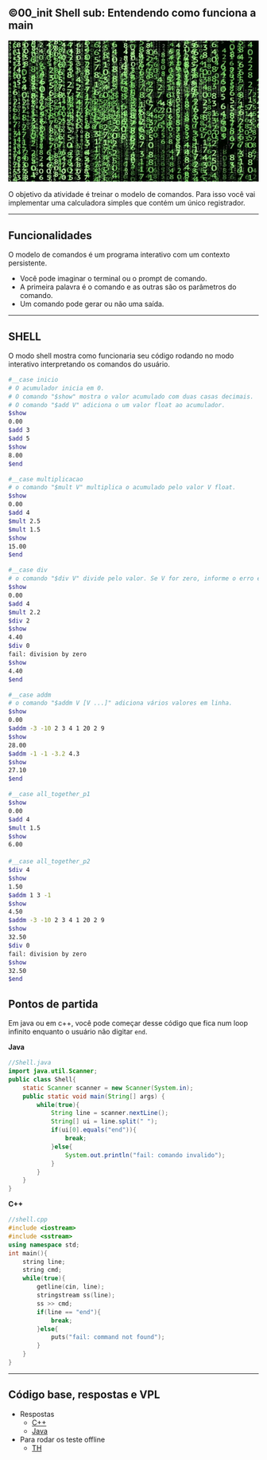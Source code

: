## ©00_init   Shell sub: Entendendo como funciona a main

![](figura.jpg)

O objetivo da atividade é treinar o modelo de comandos. Para isso você vai implementar uma calculadora simples que contém um único registrador.

***
## Funcionalidades
O modelo de comandos é um programa interativo com um contexto persistente.
- Você pode imaginar o terminal ou o prompt de comando.
- A primeira palavra é o comando e as outras são os parâmetros do comando.
- Um comando pode gerar ou não uma saída.

***


## SHELL

O modo shell mostra como funcionaria seu código rodando no modo interativo interpretando os comandos do usuário.

```bash
#__case inicio
# O acumulador inicia em 0.
# O comando "$show" mostra o valor acumulado com duas casas decimais.
# O comando "$add V" adiciona o um valor float ao acumulador.
$show
0.00
$add 3
$add 5
$show
8.00
$end
```

```bash
#__case multiplicacao
# o comando "$mult V" multiplica o acumulado pelo valor V float.
$show
0.00
$add 4 
$mult 2.5
$mult 1.5
$show
15.00
$end
```

```bash
#__case div
# o comando "$div V" divide pelo valor. Se V for zero, informe o erro e mantenha o acumulador.
$show
0.00
$add 4 
$mult 2.2
$div 2
$show
4.40
$div 0
fail: division by zero
$show
4.40
$end
```

```bash
#__case addm
# o comando "$addm V [V ...]" adiciona vários valores em linha.
$show
0.00
$addm -3 -10 2 3 4 1 20 2 9
$show
28.00
$addm -1 -1 -3.2 4.3
$show
27.10
$end
```

```bash
#__case all_together_p1
$show
0.00
$add 4
$mult 1.5
$show
6.00

#__case all_together_p2
$div 4
$show
1.50
$addm 1 3 -1
$show
4.50
$addm -3 -10 2 3 4 1 20 2 9
$show
32.50
$div 0
fail: division by zero
$show
32.50
$end
```

## Pontos de partida

Em java ou em c++, você pode começar desse código que fica num loop infinito enquanto o usuário não digitar `end`.

**Java**
```java
//Shell.java
import java.util.Scanner;
public class Shell{
    static Scanner scanner = new Scanner(System.in);
    public static void main(String[] args) {
        while(true){
            String line = scanner.nextLine();
            String[] ui = line.split(" ");
            if(ui[0].equals("end")){
                break;
            }else{
                System.out.println("fail: comando invalido");
            }
        }
    }
}
```

**C++**
```cpp
//shell.cpp
#include <iostream>
#include <sstream>
using namespace std;
int main(){
    string line;
    string cmd;
    while(true){
        getline(cin, line);
        stringstream ss(line);
        ss >> cmd;
        if(line == "end"){
            break;
        }else{
            puts("fail: command not found");
        }
    }
}
```


---

## Código base, respostas e VPL

- Respostas
    - [C++](solver.cpp)
    - [Java](Solver.java)
- Para rodar os teste offline
    - [TH](https://github.com/senapk/th)
